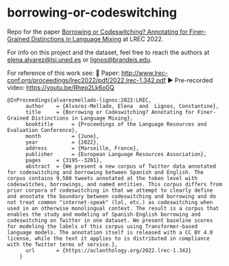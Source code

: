 # borrowing-or-codeswitching
Repo for the paper [Borrowing or Codeswitching? Annotating for Finer-Grained Distinctions in Language Mixing](http://www.lrec-conf.org/proceedings/lrec2022/pdf/2022.lrec-1.342.pdf) at LREC 2022.

For info on this project and the dataset, feel free to reach the authors at elena.alvarez@lsi.uned.es or lignos@brandeis.edu.

For reference of this work see:
📄 Paper: http://www.lrec-conf.org/proceedings/lrec2022/pdf/2022.lrec-1.342.pdf
▶️ Pre-recorded video: https://youtu.be/Rhep2Lk6o0Q

```
@InProceedings{alvarezmellado-lignos:2022:LREC,
      author    = {Alvarez-Mellado, Elena  and  Lignos, Constantine},
      title     = {Borrowing or Codeswitching? Annotating for Finer-Grained Distinctions in Language Mixing},
      booktitle      = {Proceedings of the Language Resources and Evaluation Conference},
      month          = {June},
      year           = {2022},
      address        = {Marseille, France},
      publisher      = {European Language Resources Association},
      pages     = {3195--3201},
      abstract  = {We present a new corpus of Twitter data annotated for codeswitching and borrowing between Spanish and English. The corpus contains 9,500 tweets annotated at the token level with codeswitches, borrowings, and named entities. This corpus differs from prior corpora of codeswitching in that we attempt to clearly define and annotate the boundary between codeswitching and borrowing and do not treat common "internet-speak" (lol, etc.) as codeswitching when used in an otherwise monolingual context. The result is a corpus that enables the study and modeling of Spanish-English borrowing and codeswitching on Twitter in one dataset. We present baseline scores for modeling the labels of this corpus using Transformer-based language models. The annotation itself is released with a CC BY 4.0 license, while the text it applies to is distributed in compliance with the Twitter terms of service.},
      url       = {https://aclanthology.org/2022.lrec-1.342}
    }
```
